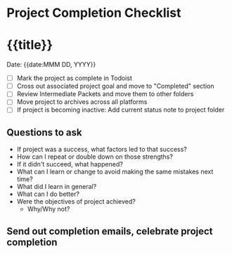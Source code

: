 # Project Completion Checklist
# {{title}}

Date: {{date:MMM DD, YYYY}}

- [ ] Mark the project as complete in Todoist
- [ ] Cross out associated project goal and move to "Completed" section
- [ ] Review Intermediate Packets and move them to other folders
- [ ] Move project to archives across all platforms
- [ ] If project is becoming inactive: Add current status note to project folder

## Questions to ask

- If project was a success, what factors led to that success?
- How can I repeat or double down on those strengths?
- If it didn't succeed, what happened?
- What can I learn or change to avoid making the same mistakes next time?
- What did I learn in general?
- What can I do better?
- Were the objectives of project achieved?
	- Why/Why not?


## Send out completion emails, celebrate project completion